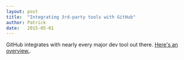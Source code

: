 ```yaml
---
layout: post
title:  "Integrating 3rd-party tools with GitHub"
author: Patrick
date:   2015-05-01
---
```

GitHub integrates with nearly every major dev tool out there. [Here's an overview.](https://github.com/integrations).
